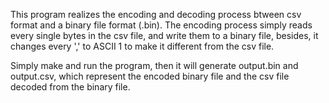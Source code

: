 This program realizes the encoding and decoding process btween csv format and a binary file format (.bin). The encoding process simply reads every single bytes in the csv file, and write them to a binary file, besides, it changes every ',' to ASCII 1 to make it different from the csv file.


Simply make and run the program, then it will generate output.bin and output.csv, which represent the encoded binary file and the csv file decoded from the binary file.